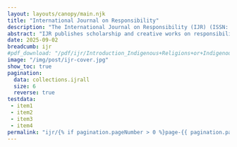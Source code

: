 ```yaml
---
layout: layouts/canopy/main.njk
title: "International Journal on Responsibility"
description: "The International Journal on Responsibility (IJR) (ISSN: 2576-0955) is an international, peer-reviewed, interdisciplinary forum for theoretical, practical, and methodological explorations into the various and complex issues of responsibility. Animated by the question “Who or what is responsible to do what for whom?,” IJR is a broad-ranging journal that incorporates insights from the full range of academic and practical inquiry from the humanities and the social and natural sciences related to addressing the diverse aspects of responsibility."
abstract: "IJR publishes scholarship and creative works on responsibility. The contents examine theoretical, empirical, intellectual, practical, policy, and ethical issues relating to responsibility. In addition, the journal encourages research and reporting on ways in which responsibility relates to issues ranging from the individual to broad public concern, past, present, and future. Themes include the use of responsibility in academic and nonacademic settings; the development of new perspectives on the topic of responsibility; the application of a focus on responsibility in practical problems; and, the historical and interdisciplinary dimensions of responsibility."
date: 2025-09-02
breadcumb: ijr
#pdf_download: "/pdf/ijr/Introduction_Indigenous+Religions+or+Indigenous+Values_FINAL.pdf"
image: "/img/post/ijr-cover.jpg"
show_toc: true
pagination:
  data: collections.ijrall
  size: 6
  reverse: true
testdata:
 - item1
 - item2
 - item3
 - item4
permalink: "ijr/{% if pagination.pageNumber > 0 %}page-{{ pagination.pageNumber + 1 }}/{% endif %}index.html"
---
```


